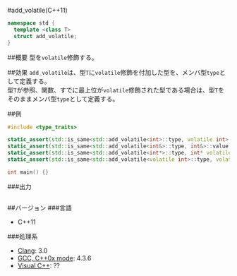 #add_volatile(C++11)
```cpp
namespace std {
  template <class T>
  struct add_volatile;
}
```

##概要
型を`volatile`修飾する。


##効果
`add_volatile`は、型`T`に`volatile`修飾を付加した型を、メンバ型`type`として定義する。  
型`T`が参照、関数、すでに最上位が`volatile`修飾された型である場合は、型`T`をそのままメンバ型`type`として定義する。  


##例
```cpp
#include <type_traits>

static_assert(std::is_same<std::add_volatile<int>::type, volatile int>::value, "transform int to volatile int");
static_assert(std::is_same<std::add_volatile<int&>::type, int&>::value, "transform int& to int&");
static_assert(std::is_same<std::add_volatile<int*>::type, int* volatile>::value, "transform int* to int* volatile");
static_assert(std::is_same<std::add_volatile<volatile int>::type, volatile int>::value, "transform volatile to volatile int");

int main() {}
```

###出力
```
```

##バージョン
###言語
- C++11

###処理系
- [Clang](/implementation#clang.md): 3.0
- [GCC, C++0x mode](/implementation#gcc.md): 4.3.6
- [Visual C++](/implementation#visual_cpp.md): ??


